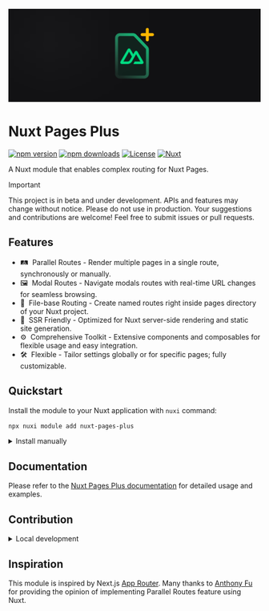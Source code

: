 ![Nuxt banner](./.github/assets/banner.svg)

# Nuxt Pages Plus

[![npm version][npm-version-src]][npm-version-href]
[![npm downloads][npm-downloads-src]][npm-downloads-href]
[![License][license-src]][license-href]
[![Nuxt][nuxt-src]][nuxt-href]

A Nuxt module that enables complex routing for Nuxt Pages.

> [!IMPORTANT]
> This project is in beta and under development. APIs and features may change without notice. Please do not use in production. Your suggestions and contributions are welcome! Feel free to submit issues or pull requests.

## Features

- 🛤️ &nbsp;Parallel Routes - Render multiple pages in a single route, synchronously or manually.
- 🖼️ &nbsp;Modal Routes - Navigate modals routes with real-time URL changes for seamless browsing.
- 📁 &nbsp;File-base Routing - Create named routes right inside pages directory of your Nuxt project.
- 🔋 &nbsp;SSR Friendly - Optimized for Nuxt server-side rendering and static site generation.
- ⚙️ &nbsp;Comprehensive Toolkit - Extensive components and composables for flexible usage and easy integration.
- 🛠 &nbsp;Flexible - Tailor settings globally or for specific pages; fully customizable.

## Quickstart

Install the module to your Nuxt application with `nuxi` command:

```sh
npx nuxi module add nuxt-pages-plus
```

<details>
  <summary>Install manually</summary>

  ```sh
  npm i -D nuxt-pages-plus
  ```

  ```ts
  // nuxt.config.ts
  export default defineNuxtConfig({
    modules: ['nuxt-pages-plus']
  })
  ```
</details>

## Documentation

Please refer to the [Nuxt Pages Plus documentation](#) for detailed usage and examples.

## Contribution

<details>
  <summary>Local development</summary>
  
  ```bash
  # Install dependencies
  pnpm install
  
  # Generate type stubs
  pnpm dev:prepare
  
  # Develop with the examples
  pnpm dev examples/...

  # Develop with the playground
  pnpm play
  
  # Build the playground
  pnpm play:build

  # Run ESLint
  pnpm lint
  
  # Run Vitest
  pnpm test
  pnpm test:watch
  
  # Release new version
  pnpm release
  ```

</details>

## Inspiration

This module is inspired by Next.js [App Router](https://app-router.vercel.app/). Many thanks to [Anthony Fu](https://github.com/antfu) for providing the opinion of implementing Parallel Routes feature using Nuxt.

<!-- Badges -->
[npm-version-src]: https://img.shields.io/npm/v/nuxt-pages-plus/latest.svg?style=flat&colorA=020420&colorB=00DC82
[npm-version-href]: https://npmjs.com/package/nuxt-pages-plus

[npm-downloads-src]: https://img.shields.io/npm/dm/nuxt-pages-plus.svg?style=flat&colorA=020420&colorB=00DC82
[npm-downloads-href]: https://npmjs.com/package/nuxt-pages-plus

[license-src]: https://img.shields.io/npm/l/nuxt-pages-plus.svg?style=flat&colorA=020420&colorB=00DC82
[license-href]: https://npmjs.com/package/nuxt-pages-plus

[nuxt-src]: https://img.shields.io/badge/Nuxt-020420?logo=nuxt.js
[nuxt-href]: https://nuxt.com
